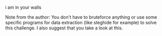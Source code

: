 i am in your walls

Note from the author: You don't have to bruteforce anything or use some specific programs for data extraction (like steghide for example) to solve this challenge. I also suggest that you take a look at this.
